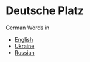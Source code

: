 Deutsche Platz
==============

German Words in 

- [English](http://bawyka.github.io/deutsche-platz)
- [Ukraine](http://bawyka.github.io/deutsche-platz/ua)
- [Russian](http://bawyka.github.io/deutsche-platz/ru)
